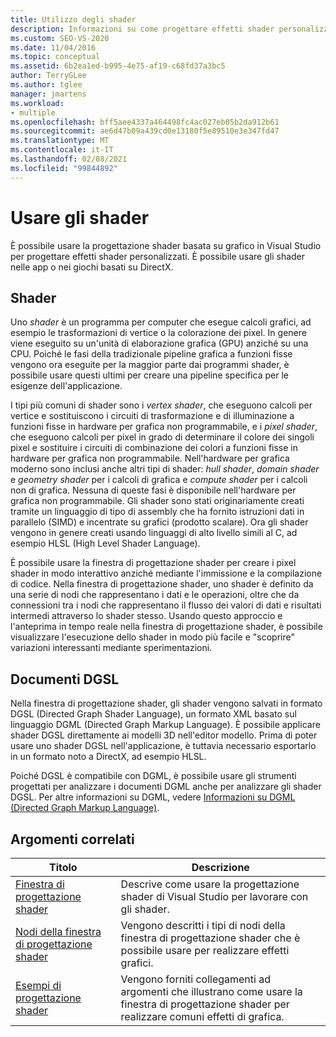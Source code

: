 ```yaml
---
title: Utilizzo degli shader
description: Informazioni su come progettare effetti shader personalizzati usando la finestra di progettazione shader basata su grafico in Visual Studio. È possibile usare gli shader nel gioco o nell'app basata su DirectX.
ms.custom: SEO-VS-2020
ms.date: 11/04/2016
ms.topic: conceptual
ms.assetid: 6b2ea1ed-b995-4e75-af19-c68fd37a3bc5
author: TerryGLee
ms.author: tglee
manager: jmartens
ms.workload:
- multiple
ms.openlocfilehash: bff5aee4337a464498fc4ac027eb05b2da912b61
ms.sourcegitcommit: ae6d47b09a439cd0e13180f5e89510e3e347fd47
ms.translationtype: MT
ms.contentlocale: it-IT
ms.lasthandoff: 02/08/2021
ms.locfileid: "99844892"
---
```

# <a name="work-with-shaders"></a>Usare gli shader

È possibile usare la progettazione shader basata su grafico in Visual Studio per progettare effetti shader personalizzati. È possibile usare gli shader nelle app o nei giochi basati su DirectX.

## <a name="shaders"></a>Shader

Uno *shader* è un programma per computer che esegue calcoli grafici, ad esempio le trasformazioni di vertice o la colorazione dei pixel. In genere viene eseguito su un'unità di elaborazione grafica (GPU) anziché su una CPU. Poiché le fasi della tradizionale pipeline grafica a funzioni fisse vengono ora eseguite per la maggior parte dai programmi shader, è possibile usare questi ultimi per creare una pipeline specifica per le esigenze dell'applicazione.

I tipi più comuni di shader sono i *vertex shader*, che eseguono calcoli per vertice e sostituiscono i circuiti di trasformazione e di illuminazione a funzioni fisse in hardware per grafica non programmabile, e i *pixel shader*, che eseguono calcoli per pixel in grado di determinare il colore dei singoli pixel e sostituire i circuiti di combinazione dei colori a funzioni fisse in hardware per grafica non programmabile. Nell'hardware per grafica moderno sono inclusi anche altri tipi di shader: *hull shader*, *domain shader* e *geometry shader* per i calcoli di grafica e *compute shader* per i calcoli non di grafica. Nessuna di queste fasi è disponibile nell'hardware per grafica non programmabile. Gli shader sono stati originariamente creati tramite un linguaggio di tipo di assembly che ha fornito istruzioni dati in parallelo (SIMD) e incentrate su grafici (prodotto scalare). Ora gli shader vengono in genere creati usando linguaggi di alto livello simili al C, ad esempio HLSL (High Level Shader Language).

È possibile usare la finestra di progettazione shader per creare i pixel shader in modo interattivo anziché mediante l'immissione e la compilazione di codice. Nella finestra di progettazione shader, uno shader è definito da una serie di nodi che rappresentano i dati e le operazioni, oltre che da connessioni tra i nodi che rappresentano il flusso dei valori di dati e risultati intermedi attraverso lo shader stesso. Usando questo approccio e l'anteprima in tempo reale nella finestra di progettazione shader, è possibile visualizzare l'esecuzione dello shader in modo più facile e "scoprire" variazioni interessanti mediante sperimentazioni.

## <a name="dgsl-documents"></a>Documenti DGSL

Nella finestra di progettazione shader, gli shader vengono salvati in formato DGSL (Directed Graph Shader Language), un formato XML basato sul linguaggio DGML (Directed Graph Markup Language). È possibile applicare shader DGSL direttamente ai modelli 3D nell'editor modello. Prima di poter usare uno shader DGSL nell'applicazione, è tuttavia necessario esportarlo in un formato noto a DirectX, ad esempio HLSL.

Poiché DGSL è compatibile con DGML, è possibile usare gli strumenti progettati per analizzare i documenti DGML anche per analizzare gli shader DGSL. Per altre informazioni su DGML, vedere [Informazioni su DGML (Directed Graph Markup Language)](../modeling/customize-code-maps-by-editing-the-dgml-files.md).

## <a name="related-topics"></a>Argomenti correlati

|Titolo|Descrizione|
|-----------|-----------------|
|[Finestra di progettazione shader](../designers/shader-designer.md)|Descrive come usare la progettazione shader di Visual Studio per lavorare con gli shader.|
|[Nodi della finestra di progettazione shader](../designers/shader-designer-nodes.md)|Vengono descritti i tipi di nodi della finestra di progettazione shader che è possibile usare per realizzare effetti grafici.|
|[Esempi di progettazione shader](../designers/how-to-create-a-basic-color-shader.md)|Vengono forniti collegamenti ad argomenti che illustrano come usare la finestra di progettazione shader per realizzare comuni effetti di grafica.|
